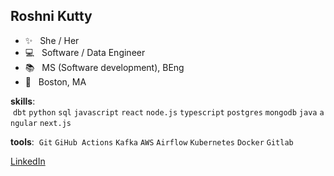## Roshni Kutty 


  -  ✨  <span>&nbsp;</span>  She / Her
  -  :computer:  <span>&nbsp;</span>  Software / Data Engineer
  -  📚 <span>&nbsp;</span>  MS (Software development), BEng
  -  🏡 <span>&nbsp;</span>  Boston, MA


**skills**: <span>&nbsp;</span>`dbt`<span>&nbsp;</span>`python`<span>&nbsp;</span>`sql`<span>&nbsp;</span>`javascript`<span>&nbsp;</span>`react`<span>&nbsp;</span>`node.js`<span>&nbsp;</span>`typescript`<span>&nbsp;</span>`postgres`<span>&nbsp;</span>`mongodb`<span>&nbsp;</span>`java`<span>&nbsp;</span>`angular`<span>&nbsp;</span>`next.js`

**tools**: <span>&nbsp;</span>`Git`<span>&nbsp;</span>`GiHub Actions`<span>&nbsp;</span>`Kafka`<span>&nbsp;</span>`AWS`<span>&nbsp;</span>`Airflow`<span>&nbsp;</span>`Kubernetes`<span>&nbsp;</span>`Docker`<span>&nbsp;</span>`Gitlab`

[LinkedIn](https://www.linkedin.com/in/roshnikutty)
